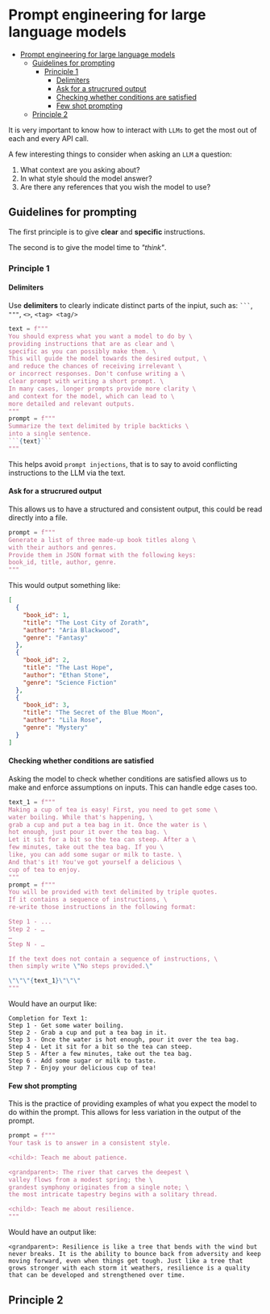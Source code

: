 # Prompt engineering for large language models

- [Prompt engineering for large language models](#prompt-engineering-for-large-language-models)
  - [Guidelines for prompting](#guidelines-for-prompting)
    - [Principle 1](#principle-1)
      - [Delimiters](#delimiters)
      - [Ask for a strucrured output](#ask-for-a-strucrured-output)
      - [Checking whether conditions are satisfied](#checking-whether-conditions-are-satisfied)
      - [Few shot prompting](#few-shot-prompting)
  - [Principle 2](#principle-2)


It is very important to know how to interact with `LLMs` to get the most out of each and every API call.

A few interesting things to consider when asking an `LLM` a question:

1. What context are you asking about? 
2. In what style should the model answer?
3. Are there any references that you wish the model to use?

## Guidelines for prompting

The first principle is to give **clear** and **specific** instructions.

The second is to give the model time to *"think"*.

### Principle 1

#### Delimiters

Use **delimiters** to clearly indicate distinct parts of the inpiut, such as: ` ``` `, `"""`, `<>`, `<tag> <tag/>`

```python
text = f"""
You should express what you want a model to do by \ 
providing instructions that are as clear and \ 
specific as you can possibly make them. \ 
This will guide the model towards the desired output, \ 
and reduce the chances of receiving irrelevant \ 
or incorrect responses. Don't confuse writing a \ 
clear prompt with writing a short prompt. \ 
In many cases, longer prompts provide more clarity \ 
and context for the model, which can lead to \ 
more detailed and relevant outputs.
"""
prompt = f"""
Summarize the text delimited by triple backticks \ 
into a single sentence.
```{text}```
"""
```

This helps avoid `prompt injections`, that is to say to avoid conflicting instructions to the LLM via the text.

#### Ask for a strucrured output

This allows us to have a structured and consistent output, this could be read directly into a file.

```python
prompt = f"""
Generate a list of three made-up book titles along \ 
with their authors and genres. 
Provide them in JSON format with the following keys: 
book_id, title, author, genre.
"""
```

This would output something like:

```json
[
  {
    "book_id": 1,
    "title": "The Lost City of Zorath",
    "author": "Aria Blackwood",
    "genre": "Fantasy"
  },
  {
    "book_id": 2,
    "title": "The Last Hope",
    "author": "Ethan Stone",
    "genre": "Science Fiction"
  },
  {
    "book_id": 3,
    "title": "The Secret of the Blue Moon",
    "author": "Lila Rose",
    "genre": "Mystery"
  }
]
```

#### Checking whether conditions are satisfied

Asking the model to check whether conditions are satisfied allows us to make and enforce assumptions on inputs. This can handle edge cases too.

```python
text_1 = f"""
Making a cup of tea is easy! First, you need to get some \ 
water boiling. While that's happening, \ 
grab a cup and put a tea bag in it. Once the water is \ 
hot enough, just pour it over the tea bag. \ 
Let it sit for a bit so the tea can steep. After a \ 
few minutes, take out the tea bag. If you \ 
like, you can add some sugar or milk to taste. \ 
And that's it! You've got yourself a delicious \ 
cup of tea to enjoy.
"""
prompt = f"""
You will be provided with text delimited by triple quotes. 
If it contains a sequence of instructions, \ 
re-write those instructions in the following format:

Step 1 - ...
Step 2 - …
…
Step N - …

If the text does not contain a sequence of instructions, \ 
then simply write \"No steps provided.\"

\"\"\"{text_1}\"\"\"
"""
```

Would have an ourput like:

```text
Completion for Text 1:
Step 1 - Get some water boiling.
Step 2 - Grab a cup and put a tea bag in it.
Step 3 - Once the water is hot enough, pour it over the tea bag.
Step 4 - Let it sit for a bit so the tea can steep.
Step 5 - After a few minutes, take out the tea bag.
Step 6 - Add some sugar or milk to taste.
Step 7 - Enjoy your delicious cup of tea!
```

#### Few shot prompting

This is the practice of providing examples of what you expect the model to do within the prompt. This allows for less variation in the output of the prompt.

```python
prompt = f"""
Your task is to answer in a consistent style.

<child>: Teach me about patience.

<grandparent>: The river that carves the deepest \ 
valley flows from a modest spring; the \ 
grandest symphony originates from a single note; \ 
the most intricate tapestry begins with a solitary thread.

<child>: Teach me about resilience.
"""
```

Would have an output like:

```text
<grandparent>: Resilience is like a tree that bends with the wind but never breaks. It is the ability to bounce back from adversity and keep moving forward, even when things get tough. Just like a tree that grows stronger with each storm it weathers, resilience is a quality that can be developed and strengthened over time.
```

## Principle 2